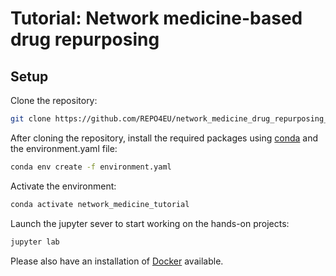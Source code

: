 # Tutorial: Network medicine-based drug repurposing

## Setup
Clone the repository:
```bash  
git clone https://github.com/REPO4EU/network_medicine_drug_repurposing_tutorial.git
```  

After cloning the repository, install the required packages using [conda](https://docs.conda.io/projects/conda/en/latest/user-guide/install/index.html) and the environment.yaml file: 
```bash  
conda env create -f environment.yaml
```  

Activate the environment:
```bash  
conda activate network_medicine_tutorial
```  

Launch the jupyter sever to start working on the hands-on projects:
```bash  
jupyter lab
```  

Please also have an installation of [Docker](https://docs.docker.com/engine/install/) available. 